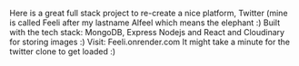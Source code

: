 Here is a great full stack project to re-create a nice platform, Twitter (mine is called Feeli after my lastname Alfeel which means the elephant :) Built with the tech stack: MongoDB, Express Nodejs and React and Cloudinary for storing images :) 
Visit: Feeli.onrender.com It might take a minute for the twitter clone to get loaded :) 
